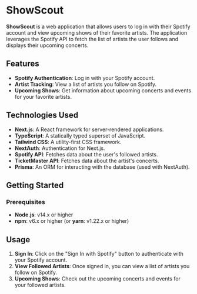 # ShowScout

**ShowScout** is a web application that allows users to log in with their Spotify account and view upcoming shows of their favorite artists. The application leverages the Spotify API to fetch the list of artists the user follows and displays their upcoming concerts.

## Features

- **Spotify Authentication**: Log in with your Spotify account.
- **Artist Tracking**: View a list of artists you follow on Spotify.
- **Upcoming Shows**: Get information about upcoming concerts and events for your favorite artists.

## Technologies Used

- **Next.js**: A React framework for server-rendered applications.
- **TypeScript**: A statically typed superset of JavaScript.
- **Tailwind CSS**: A utility-first CSS framework.
- **NextAuth**: Authentication for Next.js.
- **Spotify API**: Fetches data about the user's followed artists.
- **TicketMaster API**: Fetches data about the artist's concerts.
- **Prisma**: An ORM for interacting with the database (used with NextAuth).

## Getting Started

### Prerequisites

- **Node.js**: v14.x or higher
- **npm**: v6.x or higher (or **yarn**: v1.22.x or higher)

<!-- ### Installation

1. **Clone the repository**:
    ```bash
    git clone https://github.com/yourusername/ShowScout.git
    cd ShowScout
    ```

2. **Install dependencies**:
    ```bash
    npm install
    ```

    or

    ```bash
    yarn install
    ```

3. **Create an application on Spotify Developer Dashboard**:
    - Go to [Spotify Developer Dashboard](https://developer.spotify.com/dashboard/applications)
    - Create a new application and get your `Client ID` and `Client Secret`
    - Set the Redirect URI to `http://localhost:3000/api/auth/callback/spotify`

4. **Set up environment variables**:
    - Create a `.env.local` file in the root directory of your project and add the following environment variables:

    ```env
    SPOTIFY_CLIENT_ID=your_spotify_client_id
    SPOTIFY_CLIENT_SECRET=your_spotify_client_secret
    NEXTAUTH_SECRET=your_nextauth_secret
    ```

5. **Run the development server**:
    ```bash
    npm run dev
    ```

    or

    ```bash
    yarn dev
    ```

    Open [http://localhost:3000](http://localhost:3000) with your browser to see the result. -->

## Usage

1. **Sign In**: Click on the "Sign In with Spotify" button to authenticate with your Spotify account.
2. **View Followed Artists**: Once signed in, you can view a list of artists you follow on Spotify.
3. **Upcoming Shows**: Check out the upcoming concerts and events for your followed artists.

<!-- ## File Structure -->

<!-- ```plaintext
ShowScout/
├── components/
│   ├── AuthBtn.tsx        # Authentication button component
├── pages/
│   ├── api/
│   │   └── auth/
│   │       └── [...nextauth].ts # NextAuth configuration
│   └── index.tsx          # Main page
├── public/
├── styles/
│   └── globals.css        # Global styles
├── .env.local             # Environment variables
├── next.config.js         # Next.js configuration
├── tailwind.config.js     # Tailwind CSS configuration
├── tsconfig.json          # TypeScript configuration
└── package.json           # Project dependencies and scripts -->
